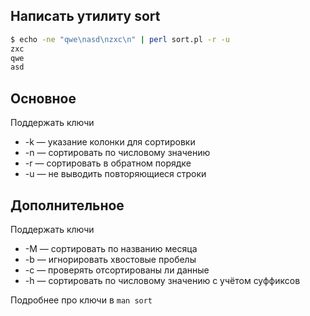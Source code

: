 ## Написать утилиту sort

```sh
$ echo -ne "qwe\nasd\nzxc\n" | perl sort.pl -r -u
zxc
qwe
asd
```

## Основное

Поддержать ключи
* -k — указание колонки для сортировки
* -n — сортировать по числовому значению
* -r — сортировать в обратном порядке
* -u — не выводить повторяющиеся строки

## Дополнительное

Поддержать ключи
* -M — сортировать по названию месяца
* -b — игнорировать хвостовые пробелы
* -c — проверять отсортированы ли данные
* -h — сортировать по числовому значению с учётом суффиксов

Подробнее про ключи в `man sort`
